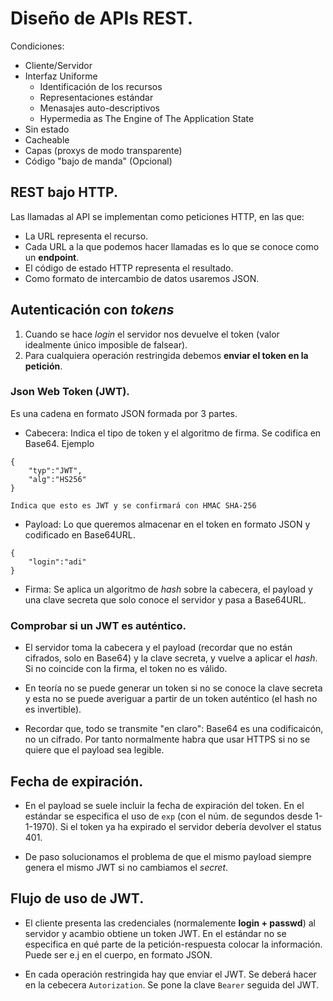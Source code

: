 # Diseño de APIs REST.

Condiciones:
- Cliente/Servidor
- Interfaz Uniforme
	- Identificación de los recursos
	- Representaciones estándar
	- Menasajes auto-descriptivos
	- Hypermedia as The Engine of The Application State
- Sin estado
- Cacheable
- Capas (proxys de modo transparente)
- Código "bajo de manda" (Opcional)

## REST bajo HTTP.

Las llamadas al API se implementan como peticiones HTTP, en las que:
- La URL representa el recurso. 
- Cada URL a la que podemos hacer llamadas es lo que se conoce como un **endpoint**. 
- El código de estado HTTP representa el resultado. 
- Como formato de intercambio de datos usaremos JSON.

## Autenticación con *tokens*

1. Cuando se hace *login* el servidor nos devuelve el token (valor idealmente único imposible de falsear).
2. Para cualquiera operación restringida debemos **enviar el token en la petición**.

### Json Web Token (JWT).

Es una cadena en formato JSON formada por 3 partes. 
- Cabecera: Indica el tipo de token y el algoritmo de firma. Se codifica en Base64. Ejemplo 

```
{
	"typ":"JWT",
	"alg":"HS256"
}

Indica que esto es JWT y se confirmará con HMAC SHA-256
```

- Payload: Lo que queremos almacenar en el token en formato JSON y codificado en Base64URL.

```
{
	"login":"adi"
}
```

- Firma: Se aplica un algoritmo de *hash* sobre la cabecera, el payload y una clave secreta que solo conoce el servidor y pasa a Base64URL.

### Comprobar si un JWT es auténtico.

- El servidor toma la cabecera y el payload (recordar que no están cifrados, solo en Base64) y la clave secreta, y vuelve a aplicar el *hash*. Si no coincide con la firma, el token no es válido. 

- En teoría no se puede generar un token si no se conoce la clave secreta y esta no se puede averiguar a partir de un token auténtico (el hash no es invertible).

- Recordar que, todo se transmite "en claro": Base64 es una codificaicón, no un cifrado. Por tanto normalmente habra que usar HTTPS si no se quiere que el payload sea legible. 

## Fecha de expiración.

- En el payload se suele incluir la fecha de expiración del token. En el estándar se especifica el uso de `exp` (con el núm. de segundos desde 1-1-1970). Si el token ya ha expirado el servidor debería devolver el status 401.

- De paso solucionamos el problema de que el mismo payload siempre genera el mismo JWT si no cambiamos el *secret*.


## Flujo de uso de JWT. 

- El cliente presenta las credenciales (normalemente **login + passwd**) al servidor y acambio obtiene un token JWT. En el estándar no se especifica en qué parte de la petición-respuesta colocar la información. Puede ser e.j en el cuerpo, en formato JSON. 

- En cada operación restringida hay que enviar el JWT. Se deberá hacer en la cebecera `Autorization`. Se pone la clave `Bearer` seguida del JWT. 
